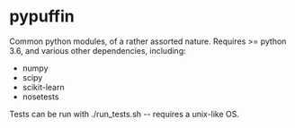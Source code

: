 # pypuffin

Common python modules, of a rather assorted nature. Requires >= python 3.6, and various other dependencies,
including:

* numpy
* scipy
* scikit-learn
* nosetests

Tests can be run with ./run_tests.sh -- requires a unix-like OS.
